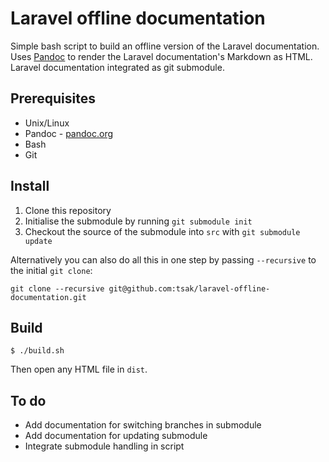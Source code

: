 # Laravel offline documentation

Simple bash script to build an offline version of the Laravel documentation.
Uses [Pandoc](http://pandoc.org/) to render the Laravel documentation's Markdown as HTML.
Laravel documentation integrated as git submodule.

## Prerequisites

* Unix/Linux
* Pandoc - [pandoc.org](http://pandoc.org/)
* Bash
* Git

## Install

1. Clone this repository
2. Initialise the submodule by running `git submodule init`
3. Checkout the source of the submodule into `src` with `git submodule update`

Alternatively you can also do all this in one step by passing `--recursive` to the initial `git clone`:

`git clone --recursive git@github.com:tsak/laravel-offline-documentation.git`

## Build

`$ ./build.sh`

Then open any HTML file in `dist`.

## To do

* Add documentation for switching branches in submodule
* Add documentation for updating submodule
* Integrate submodule handling in script
